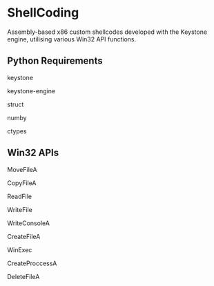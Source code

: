 # ShellCoding
Assembly-based x86 custom shellcodes developed with the Keystone engine, utilising various Win32 API functions.

## Python Requirements
keystone

keystone-engine

struct

numby

ctypes


## Win32 APIs

MoveFileA

CopyFileA

ReadFile

WriteFile

WriteConsoleA

CreateFileA

WinExec

CreateProccessA

DeleteFileA

